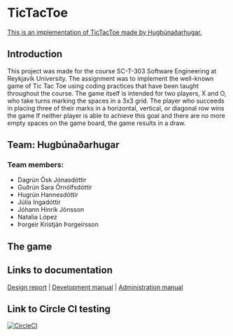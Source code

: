 # TicTacToe
[This is an implementation of TicTacToe made by Hugbúnaðarhugar.](https://hugbunadarhugar.herokuapp.com/)
## Introduction
This project was made for the course SC-T-303 Software Engineering at Reykjavík University. The assignment was to implement the well-known game of Tic Tac Toe using coding practices that have been taught throughout the course. The game itself is intended for two players, X and O, who take turns marking the spaces in a 3x3 grid. The player who succeeds in placing three of their marks in a horizontal, vertical, or diagonal row wins the game If neither player is able to achieve this goal and there are no more empty spaces on the game board, the game results in a draw.
## Team: Hugbúnaðarhugar
### Team members:
- Dagrún Ósk Jónasdóttir
- Guðrún Sara Örnólfsdóttir
- Hugrún Hannesdóttir
- Júlía Ingadóttir
- Jóhann Hinrik Jónsson
- Natalia López
- Þorgeir Kristján Þorgeirsson
## The game

## Links to documentation
[Design report](https://github.com/Hugbunadarhugar/TicTacToe/blob/master/docs/design_report.md) | [Development manual](https://github.com/Hugbunadarhugar/TicTacToe/blob/master/docs/dev_manual.md) | [Administration manual](https://github.com/Hugbunadarhugar/TicTacToe/blob/master/docs/admin_manual.md)

## Link to Circle CI testing
[![CircleCI](https://circleci.com/gh/Hugbunadarhugar/TicTacToe.svg?style=svg)](https://circleci.com/gh/Hugbunadarhugar/TicTacToe)
